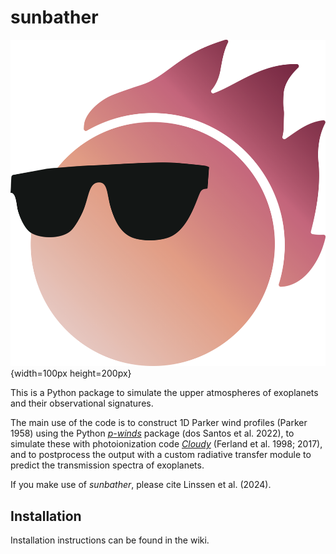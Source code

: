 # sunbather

![sunbather logo](logo/Logo_1000dpi.png){width=100px height=200px}

This is a Python package to simulate the upper atmospheres of exoplanets and their observational signatures.

The main use of the code is to construct 1D Parker wind profiles (Parker 1958) using the Python _[p-winds](https://github.com/ladsantos/p-winds)_ package (dos Santos et al. 2022), to simulate these with photoionization code _[Cloudy](https://gitlab.nublado.org/cloudy/cloudy)_ (Ferland et al. 1998; 2017), and to postprocess the output with a custom radiative transfer module to predict the transmission spectra of exoplanets.

If you make use of _sunbather_, please cite Linssen et al. (2024).

## Installation
Installation instructions can be found in the wiki.